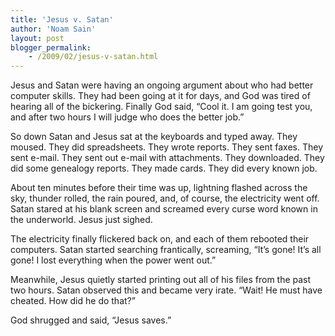 ```yaml
---
title: 'Jesus v. Satan'
author: 'Noam Sain'
layout: post
blogger_permalink:
    - /2009/02/jesus-v-satan.html
---
```


Jesus and Satan were having an ongoing argument about who had better computer skills. They had been going at it for days, and God was tired of hearing all of the bickering. Finally God said, “Cool it. I am going test you, and after two hours I will judge who does the better job.”

So down Satan and Jesus sat at the keyboards and typed away. They moused. They did spreadsheets. They wrote reports. They sent faxes. They sent e-mail. They sent out e-mail with attachments. They downloaded. They did some genealogy reports. They made cards. They did every known job.

About ten minutes before their time was up, lightning flashed across the sky, thunder rolled, the rain poured, and, of course, the electricity went off. Satan stared at his blank screen and screamed every curse word known in the underworld. Jesus just sighed.

The electricity finally flickered back on, and each of them rebooted their computers. Satan started searching frantically, screaming, “It’s gone! It’s all gone! I lost everything when the power went out.”

Meanwhile, Jesus quietly started printing out all of his files from the past two hours. Satan observed this and became very irate. “Wait! He must have cheated. How did he do that?”

God shrugged and said, “Jesus saves.”